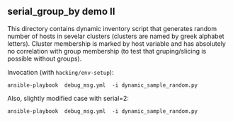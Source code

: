 
serial_group_by demo II
-----------------------

This directory contains dynamic inventory script that generates
random number of hosts in sevelar clusters (clusters are named
by greek alphabet letters). Cluster membership is marked by host
variable and has absolutely no correlation with group
membership (to test that gruping/slicing is possible without
groups).


Invocation (with `hacking/env-setup`):
```
ansible-playbook  debug_msg.yml  -i dynamic_sample_random.py
```

Also, slightly modified case with serial=2:
```
ansible-playbook  debug_msg.yml  -i dynamic_sample_random.py
```

